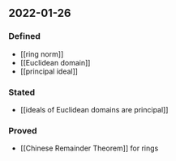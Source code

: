 ## 2022-01-26
### Defined
- [[ring norm]]
- [[Euclidean domain]]
- [[principal ideal]]
### Stated
- [[ideals of Euclidean domains are principal]]
### Proved
- [[Chinese Remainder Theorem]] for rings
